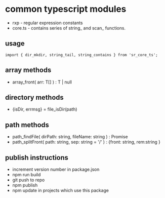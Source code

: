 # common typescript modules
* rxp - regular expression constants
* core.ts - contains series of string_ and scan_ functions.

## usage
```
import { dir_mkdir, string_tail, string_contains } from 'sr_core_ts';

```

## array methods
* array_front<T>( arr: T[] ) : T | null

## directory methods
* {isDir, errmsg} = file_isDir(path)

## path methods
* path_findFile( dirPath: string, fileName: string ) : Promise<string> 
* path_splitFront( path: string, sep: string = '/' ) : {front: string, rem:string }

## publish instructions
* increment version number in package.json
* npm run build
* git push to repo
* npm publish
* npm update in projects which use this package
